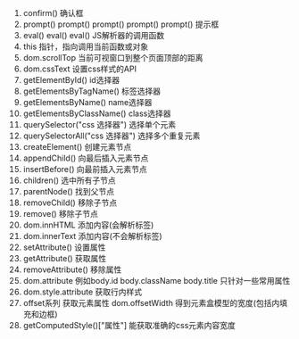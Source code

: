 1. confirm() 确认框
2. prompt() prompt() prompt() prompt() prompt() 提示框
3. eval() eval() eval() JS解析器的调用函数
4. this 指针，指向调用当前函数或对象
5. dom.scrollTop 当前可视窗口到整个页面顶部的距离
6. dom.cssText 设置css样式的API
7. getElementById() id选择器
8. getElementsByTagName() 标签选择器
9. getElementsByName() name选择器
10. getElementsByClassName() class选择器
11. querySelector("css 选择器") 选择单个元素
12. querySelectorAll("css 选择器") 选择多个重复元素
13. createElement() 创建元素节点
14. appendChild() 向最后插入元素节点
15. insertBefore() 向最前插入元素节点
16. children() 选中所有子节点
17. parentNode() 找到父节点
18. removeChild() 移除子节点
19. remove() 移除子节点
20. dom.innHTML 添加内容(会解析标签)
21. dom.innerText 添加内容(不会解析标签)
22. setAttribute() 设置属性
23. getAttribute() 获取属性
24. removeAttribute() 移除属性
25. dom.attribute 例如body.id body.className body.title 只针对一些常用属性
26. dom.style.attribute 获取行内样式
27. offset系列 获取元素属性 dom.offsetWidth 得到元素盒模型的宽度(包括内填充和边框)
28. getComputedStyle()["属性"] 能获取准确的css元素内容宽度 